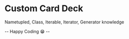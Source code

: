 # Custom Card Deck

Nametupled, Class, Iterable, Iterator, Generator knowledge

-- Happy Coding 😁 --
